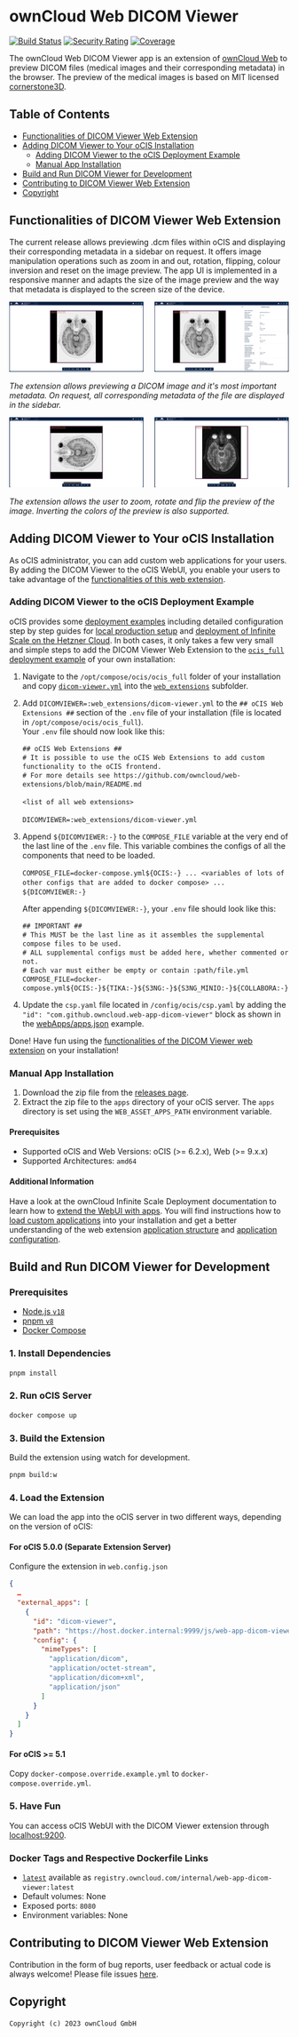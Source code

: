 # ownCloud Web DICOM Viewer

[![Build Status](https://drone.owncloud.com/api/badges/owncloud/web-app-dicom-viewer/status.svg)](https://drone.owncloud.com/owncloud/web-app-dicom-viewer)
[![Security Rating](https://sonarcloud.io/api/project_badges/measure?project=owncloud_web-app-dicom-viewer&metric=security_rating)](https://sonarcloud.io/summary/new_code?id=owncloud_web-app-dicom-viewer)
[![Coverage](https://sonarcloud.io/api/project_badges/measure?project=owncloud_web-app-dicom-viewer&metric=coverage)](https://sonarcloud.io/summary/new_code?id=owncloud_web-app-dicom-viewer)

The ownCloud Web DICOM Viewer app is an extension of [ownCloud Web](https://github.com/owncloud/web) to preview DICOM files (medical images and their corresponding metadata) in the browser. The preview of the medical images is based on MIT licensed [cornerstone3D](https://github.com/cornerstonejs/cornerstone3D).


## Table of Contents

* [Functionalities of DICOM Viewer Web Extension](#functionalities-of-dicom-viewer-web-extension)
* [Adding DICOM Viewer to Your oCIS Installation](#adding-dicom-viewer-to-your-ocis-installation)
  * [Adding DICOM Viewer to the oCIS Deployment Example](#adding-dicom-viewer-to-the-ocis-deployment-example)
  * [Manual App Installation](#manual-app-installation)
* [Build and Run DICOM Viewer for Development](#build-and-run-dicom-viewer-for-development)
* [Contributing to DICOM Viewer Web Extension](#contributing-to-dicom-viewer-web-extension)
* [Copyright](#copyright)


## Functionalities of DICOM Viewer Web Extension

The current release allows previewing .dcm files within oCIS and displaying their corresponding metadata in a sidebar on request. It offers image manipulation operations such as zoom in and out, rotation, flipping, colour inversion and reset on the image preview. The app UI is implemented in a responsive manner and adapts the size of the image preview and the way that metadata is displayed to the screen size of the device.

<img src="https://github.com/owncloud/awesome-ocis/blob/main/webApps/owncloud/web-app-dicom-viewer/screenshots/1.png" alt="app functionalities" style="width:48%; height:auto;"> &nbsp; &nbsp; <img src="https://github.com/owncloud/awesome-ocis/blob/main/webApps/owncloud/web-app-dicom-viewer/screenshots/4.png" alt="display of metadata" style="width:48%; height:auto;">

_The extension allows previewing a DICOM image and it's most important metadata. On request, all corresponding metadata of the file are displayed in the sidebar._

<img src="https://github.com/owncloud/awesome-ocis/blob/main/webApps/owncloud/web-app-dicom-viewer/screenshots/2.png" alt="app functionalities" style="width:48%; height:auto;"> &nbsp; &nbsp; <img src="https://github.com/owncloud/awesome-ocis/blob/main/webApps/owncloud/web-app-dicom-viewer/screenshots/3.png" alt="display of metadata" style="width:48%; height:auto;">

_The extension allows the user to zoom, rotate and flip the preview of the image. Inverting the colors of the preview is also supported._


## Adding DICOM Viewer to Your oCIS Installation
As oCIS administrator, you can add custom web applications for your users. By adding the DICOM Viewer to the oCIS WebUI, you enable your users to take advantage of the [functionalities of this web extension](#functionalities-of-dicom-viewer-web-extension).


### Adding DICOM Viewer to the oCIS Deployment Example
oCIS provides some [deployment examples](https://github.com/owncloud/ocis/tree/master/deployments/examples/) including detailed configuration step by step guides for [local production setup](https://doc.owncloud.com/ocis/next/depl-examples/ubuntu-compose/ubuntu-compose-prod.html) and [deployment of Infinite Scale on the Hetzner Cloud](https://doc.owncloud.com/ocis/next/depl-examples/ubuntu-compose/ubuntu-compose-hetzner.html).
In both cases, it only takes a few very small and simple steps to add the DICOM Viewer Web Extension to the [`ocis_full` deployment example](https://github.com/owncloud/ocis/tree/master/deployments/examples/ocis_full/) of your own installation:

1. Navigate to the `/opt/compose/ocis/ocis_full` folder of your installation and copy [`dicom-viewer.yml`](https://github.com/owncloud/web-app-dicom-viewer/blob/main/dicom-viewer.yml) into the [`web_extensions`](https://github.com/owncloud/ocis/tree/master/deployments/examples/ocis_full/web_extensions) subfolder.

2. Add `DICOMVIEWER=:web_extensions/dicom-viewer.yml` to the `## oCIS Web Extensions ##` section of the `.env` file of your installation (file is located in `/opt/compose/ocis/ocis_full`).\
Your `.env` file should now look like this:
   ```
   ## oCIS Web Extensions ##
   # It is possible to use the oCIS Web Extensions to add custom functionality to the oCIS frontend.
   # For more details see https://github.com/owncloud/web-extensions/blob/main/README.md
   
   <list of all web extensions>
   
   DICOMVIEWER=:web_extensions/dicom-viewer.yml
   ```

3. Append `${DICOMVIEWER:-}` to the `COMPOSE_FILE` variable at the very end of the last line of the `.env` file. This variable combines the configs of all the components that need to be loaded.

   `COMPOSE_FILE=docker-compose.yml${OCIS:-} ... <variables of lots of other configs that are added to docker compose> ... ${DICOMVIEWER:-}`

   After appending `${DICOMVIEWER:-}`, your `.env` file should look like this:
   ```
   ## IMPORTANT ##
   # This MUST be the last line as it assembles the supplemental compose files to be used.
   # ALL supplemental configs must be added here, whether commented or not.
   # Each var must either be empty or contain :path/file.yml
   COMPOSE_FILE=docker-compose.yml${OCIS:-}${TIKA:-}${S3NG:-}${S3NG_MINIO:-}${COLLABORA:-}${MONITORING:-}${IMPORTER:-}${CLAMAV:-}${ONLYOFFICE:-}${INBUCKET:-}${EXTENSIONS:-}${UNZIP:-}${DRAWIO:-}${JSONVIEWER:-}${PROGRESSBARS:-}${EXTERNALSITES:-}${DICOMVIEWER:-}
   ```

4. Update the `csp.yaml` file located in `/config/ocis/csp.yaml` by adding the 
`"id": "com.github.owncloud.web-app-dicom-viewer"` block as shown in the [webApps/apps.json](https://github.com/owncloud/awesome-ocis/blob/main/webApps/apps.json) example.

Done! Have fun using the [functionalities of the DICOM Viewer web extension](#functionalities-of-dicom-viewer-web-extension) on your installation!


### Manual App Installation

1. Download the zip file from the [releases page](https://github.com/owncloud/web-app-dicom-viewer/releases).
2. Extract the zip file to the `apps` directory of your oCIS server. The `apps` directory is set using the `WEB_ASSET_APPS_PATH` environment variable.

#### Prerequisites

- Supported oCIS and Web Versions: oCIS (>= 6.2.x), Web (>= 9.x.x)
- Supported Architectures: `amd64`

#### Additional Information

Have a look at the ownCloud Infinite Scale Deployment documentation to learn how to [extend the WebUI with apps](https://doc.owncloud.com/ocis/next/deployment/webui/webui-customisation.html#extend-web-ui-with-apps). You will find instructions how to [load custom applications](https://doc.owncloud.com/ocis/next/deployment/webui/webui-customisation.html#loading-applications) into your installation and get a better understanding of the web extension [application structure](https://doc.owncloud.com/ocis/next/deployment/webui/webui-customisation.html#application-structure) and [application configuration](https://doc.owncloud.com/ocis/next/deployment/webui/webui-customisation.html#application-configuration).


## Build and Run DICOM Viewer for Development

### Prerequisites

- [Node.js `v18`](https://nodejs.org/en/)
- [pnpm `v8`](https://pnpm.io/)
- [Docker Compose](https://docs.docker.com/compose/)


### 1. Install Dependencies

```bash
pnpm install
```

### 2. Run oCIS Server

```bash
docker compose up
```

### 3. Build the Extension

Build the extension using watch for development.

```bash
pnpm build:w
```

### 4. Load the Extension

We can load the app into the oCIS server in two different ways, depending on the version of oCIS:

#### For oCIS 5.0.0 (Separate Extension Server)

Configure the extension in `web.config.json`

```json
{
  …
  "external_apps": [
    {
      "id": "dicom-viewer",
      "path": "https://host.docker.internal:9999/js/web-app-dicom-viewer.js",
      "config": {
        "mimeTypes": [
          "application/dicom",
          "application/octet-stream",
          "application/dicom+xml",
          "application/json"
        ]
      }
    }
  ]
}

```

#### For oCIS >= 5.1

Copy `docker-compose.override.example.yml` to `docker-compose.override.yml`.


### 5. Have Fun

You can access oCIS WebUI with the DICOM Viewer extension through [localhost:9200](https://localhost:9200).


### Docker Tags and Respective Dockerfile Links

- [`latest`](https://github.com/owncloud/web-app-dicom-viewer/blob/master/docker/Dockerfile) available as `registry.owncloud.com/internal/web-app-dicom-viewer:latest`
- Default volumes: None
- Exposed ports: `8080`
- Environment variables: None


## Contributing to DICOM Viewer Web Extension

Contribution in the form of bug reports, user feedback or actual code is always welcome! Please file issues [here](https://github.com/owncloud/web-app-dicom-viewer/issues).


## Copyright

```Text
Copyright (c) 2023 ownCloud GmbH
```
